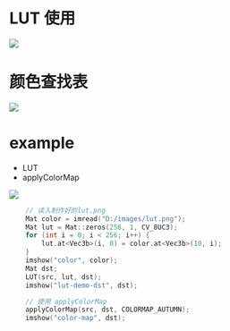 # LUT 使用
![](https://img2018.cnblogs.com/blog/1446249/202001/1446249-20200131222215425-619475208.png)

# 颜色查找表
![](https://img2018.cnblogs.com/blog/1446249/202001/1446249-20200131222332994-828263104.png)

# example

- LUT
- applyColorMap

![](https://img2018.cnblogs.com/blog/1446249/202001/1446249-20200131222415555-1680856149.png)

```c++
    // 读入制作好的lut.png
    Mat color = imread("D:/images/lut.png");
    Mat lut = Mat::zeros(256, 1, CV_8UC3);
    for (int i = 0; i < 256; i++) {
        lut.at<Vec3b>(i, 0) = color.at<Vec3b>(10, i);
    }
    imshow("color", color);
    Mat dst;
    LUT(src, lut, dst);
    imshow("lut-demo-dst", dst);

    // 使用 applyColorMap
    applyColorMap(src, dst, COLORMAP_AUTUMN);
    imshow("color-map", dst);
```
